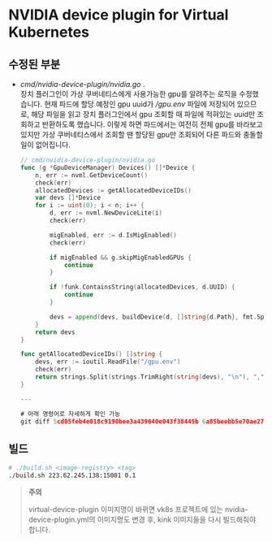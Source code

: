 # NVIDIA device plugin for Virtual Kubernetes

## 수정된 부분

- *cmd/nvidia-device-plugin/nvidia.go* .  
    장치 플러그인이 가상 쿠버네티스에게 사용가능한 gpu를 알려주는 로직을 수정했습니다. 현재 파드에 할당 예정인 gpu uuid가 */gpu.env* 파일에 저장되어 있으므로, 해당 파일을 읽고 장치 플러그인에서 gpu 조회할 때 파일에 적혀있는 uuid만 조회하고 반환하도록 했습니다. 이렇게 하면 파드에서는 여전히 전체 gpu를 바라보고 있지만 가상 쿠버네티스에서 조회할 땐 할당된 gpu만 조회되어 다른 파드와 충돌할 일이 없어집니다.  
    ```go
    // cmd/nvidia-device-plugin/nvidia.go
    func (g *GpuDeviceManager) Devices() []*Device {
        n, err := nvml.GetDeviceCount()
        check(err)
        allocatedDevices := getAllocatedDeviceIDs()
        var devs []*Device
        for i := uint(0); i < n; i++ {
            d, err := nvml.NewDeviceLite(i)
            check(err)

            migEnabled, err := d.IsMigEnabled()
            check(err)

            if migEnabled && g.skipMigEnabledGPUs {
                continue
            }

            if !funk.ContainsString(allocatedDevices, d.UUID) {
                continue
            }

            devs = append(devs, buildDevice(d, []string{d.Path}, fmt.Sprintf("%v", i)))
        }
        return devs
    }

    func getAllocatedDeviceIDs() []string {
        devs, err := ioutil.ReadFile("/gpu.env")
        check(err)
        return strings.Split(strings.TrimRight(string(devs), "\n"), ",")
    }

    ---

    # 아래 명령어로 자세하게 확인 가능
    git diff 5cd05feb4e018c9190bee3a439640e043f38445b 6a85beebb5e70ae27cb1f4f4f4d691745eb59e9b
    ```

## 빌드 
```bash
# ./build.sh <image-registry> <tag>
./build.sh 223.62.245.138:15001 0.1
```    
> **주의**  
>  
> virtual-device-plugin 이미지명이 바뀌면 vk8s 프로젝트에 있는 nvidia-device-plugin.yml의 이미지명도 변경 후, kink 이미지들을 다시 빌드해줘야 합니다.
